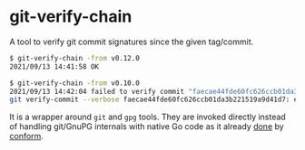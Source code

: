# git-verify-chain

A tool to verify git commit signatures since the given tag/commit.

```sh
$ git-verify-chain -from v0.12.0
2021/09/13 14:41:58 OK

$ git-verify-chain -from v0.10.0
2021/09/13 14:42:04 failed to verify commit "faecae44fde60fc626ccb01da3b221519a9d41d7":
git verify-commit --verbose faecae44fde60fc626ccb01da3b221519a9d41d7: exit status 1
```

It is a wrapper around `git` and `gpg` tools.
They are invoked directly instead of handling git/GnuPG internals with native Go code as it already
[done](https://github.com/talos-systems/conform/blob/master/internal/git/git.go)
by [conform](https://github.com/talos-systems/conform).

